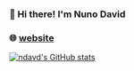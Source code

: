 ### 👋 Hi there! I'm Nuno David
### 🌐 [website](https://ndavd.com)

[![ndavd's GitHub stats](https://github-readme-stats.vercel.app/api?username=ndavd&show_icons=true&theme=dark)](https://github.com/anuraghazra/github-readme-stats)
